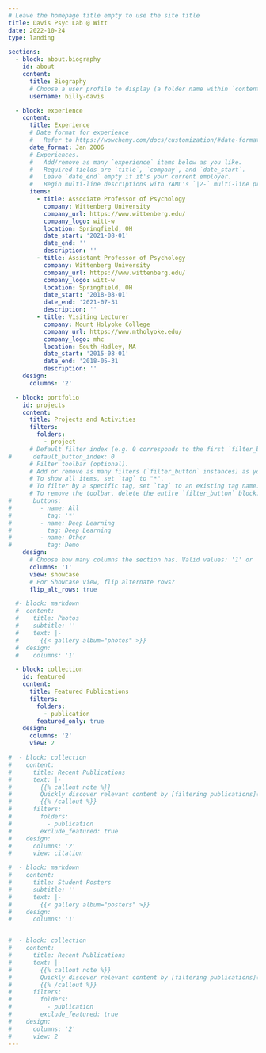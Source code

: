 ```yaml
---
# Leave the homepage title empty to use the site title
title: Davis Psyc Lab @ Witt
date: 2022-10-24
type: landing

sections:
  - block: about.biography
    id: about
    content:
      title: Biography
      # Choose a user profile to display (a folder name within `content/authors/`)
      username: billy-davis

  - block: experience
    content:
      title: Experience
      # Date format for experience
      #   Refer to https://wowchemy.com/docs/customization/#date-format
      date_format: Jan 2006
      # Experiences.
      #   Add/remove as many `experience` items below as you like.
      #   Required fields are `title`, `company`, and `date_start`.
      #   Leave `date_end` empty if it's your current employer.
      #   Begin multi-line descriptions with YAML's `|2-` multi-line prefix.
      items:
        - title: Associate Professor of Psychology
          company: Wittenberg University
          company_url: https://www.wittenberg.edu/
          company_logo: witt-w
          location: Springfield, OH
          date_start: '2021-08-01'
          date_end: ''
          description: ''
        - title: Assistant Professor of Psychology
          company: Wittenberg University
          company_url: https://www.wittenberg.edu/
          company_logo: witt-w
          location: Springfield, OH
          date_start: '2018-08-01'
          date_end: '2021-07-31'
          description: ''
        - title: Visiting Lecturer
          company: Mount Holyoke College
          company_url: https://www.mtholyoke.edu/
          company_logo: mhc
          location: South Hadley, MA
          date_start: '2015-08-01'
          date_end: '2018-05-31'
          description: ''
    design:
      columns: '2'

  - block: portfolio
    id: projects
    content:
      title: Projects and Activities
      filters:
        folders:
          - project
      # Default filter index (e.g. 0 corresponds to the first `filter_button` instance below).
#      default_button_index: 0
      # Filter toolbar (optional).
      # Add or remove as many filters (`filter_button` instances) as you like.
      # To show all items, set `tag` to "*".
      # To filter by a specific tag, set `tag` to an existing tag name.
      # To remove the toolbar, delete the entire `filter_button` block.
#      buttons:
#        - name: All
#          tag: '*'
#        - name: Deep Learning
#          tag: Deep Learning
#        - name: Other
#          tag: Demo
    design:
      # Choose how many columns the section has. Valid values: '1' or '2'.
      columns: '1'
      view: showcase
      # For Showcase view, flip alternate rows?
      flip_alt_rows: true

  #- block: markdown
  #  content:
  #    title: Photos
  #    subtitle: ''
  #    text: |-
  #      {{< gallery album="photos" >}}
  #  design:
  #    columns: '1'

  - block: collection
    id: featured
    content:
      title: Featured Publications
      filters:
        folders:
          - publication
        featured_only: true
    design:
      columns: '2'
      view: 2

#  - block: collection
#    content:
#      title: Recent Publications
#      text: |-
#        {{% callout note %}}
#        Quickly discover relevant content by [filtering publications](./publication/).
#        {{% /callout %}}
#      filters:
#        folders:
#          - publication
#        exclude_featured: true
#    design:
#      columns: '2'
#      view: citation

#  - block: markdown
#    content:
#      title: Student Posters
#      subtitle: ''
#      text: |-
#        {{< gallery album="posters" >}}
#    design:
#      columns: '1'


#  - block: collection
#    content:
#      title: Recent Publications
#      text: |-
#        {{% callout note %}}
#        Quickly discover relevant content by [filtering publications](./publication/).
#        {{% /callout %}}
#      filters:
#        folders:
#          - publication
#        exclude_featured: true
#    design:
#      columns: '2'
#      view: 2
---
```

